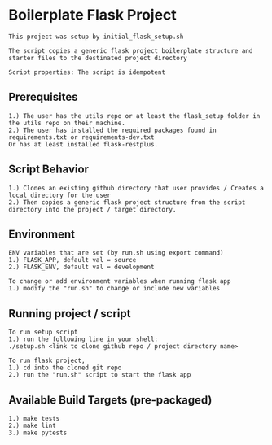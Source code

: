 # Boilerplate Flask Project
    This project was setup by initial_flask_setup.sh

    The script copies a generic flask project boilerplate structure and starter files to the destinated project directory

    Script properties: The script is idempotent

## Prerequisites
    1.) The user has the utils repo or at least the flask_setup folder in the utils repo on their machine.
    2.) The user has installed the required packages found in requirements.txt or requirements-dev.txt
    Or has at least installed flask-restplus.

## Script Behavior
    1.) Clones an existing github directory that user provides / Creates a local directory for the user
    2.) Then copies a generic flask project structure from the script directory into the project / target directory.

## Environment    
    ENV variables that are set (by run.sh using export command)
    1.) FLASK_APP, default val = source
    2.) FLASK_ENV, default val = development

    To change or add environment variables when running flask app
    1.) modify the "run.sh" to change or include new variables

## Running project / script
    To run setup script
    1.) run the following line in your shell: 
	./setup.sh <link to clone github repo / project directory name>

    To run flask project,
    1.) cd into the cloned git repo
    2.) run the "run.sh" script to start the flask app

## Available Build Targets (pre-packaged)
    1.) make tests
    2.) make lint
    3.) make pytests
